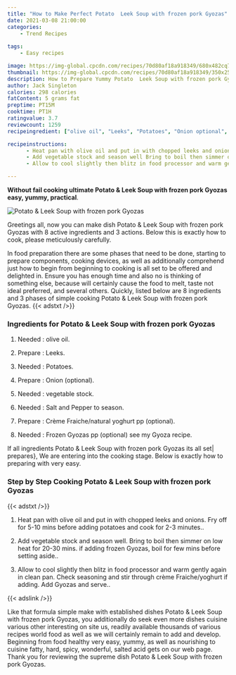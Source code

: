 ```yaml
---
title: "How to Make Perfect Potato  Leek Soup with frozen pork Gyozas"
date: 2021-03-08 21:00:00
categories:
    - Trend Recipes
    
tags:
    - Easy recipes

image: https://img-global.cpcdn.com/recipes/70d80af18a918349/680x482cq70/potato-leek-soup-with-frozen-pork-gyozas-recipe-main-photo.jpg
thumbnail: https://img-global.cpcdn.com/recipes/70d80af18a918349/350x250cq70/potato-leek-soup-with-frozen-pork-gyozas-recipe-main-photo.jpg
description: How to Prepare Yummy Potato  Leek Soup with frozen pork Gyozas with 8 ingredients and 3 stages of easy cooking.
author: Jack Singleton
calories: 298 calories
fatContent: 5 grams fat
preptime: PT15M
cooktime: PT1H
ratingvalue: 3.7
reviewcount: 1259
recipeingredient: ["olive oil", "Leeks", "Potatoes", "Onion optional", "vegetable stock", "Salt and Pepper to season", "Crme Fraichenatural yoghurt pp optional", "Frozen Gyozas pp optional see my Gyoza recipe"]

recipeinstructions: 
      - Heat pan with olive oil and put in with chopped leeks and onions Fry off for 510 mins before adding potatoes and cook for 23 minutes 
      - Add vegetable stock and season well Bring to boil then simmer on low heat for 2030 mins if adding frozen Gyozas boil for few mins before setting aside 
      - Allow to cool slightly then blitz in food processor and warm gently again in clean pan Check seasoning and stir through crme Fraicheyoghurt if adding Add Gyozas and serve

---
```




**Without fail cooking ultimate Potato &amp; Leek Soup with frozen pork Gyozas easy, yummy, practical**. 


![Potato &amp; Leek Soup with frozen pork Gyozas](https://img-global.cpcdn.com/recipes/70d80af18a918349/680x482cq70/potato-leek-soup-with-frozen-pork-gyozas-recipe-main-photo.jpg "Potato &amp; Leek Soup with frozen pork Gyozas")




Greetings all, now you can make dish Potato &amp; Leek Soup with frozen pork Gyozas with 8 active ingredients and 3 actions. Below this is exactly how to cook, please meticulously carefully.

In food preparation there are some phases that need to be done, starting to prepare components, cooking devices, as well as additionally comprehend just how to begin from beginning to cooking is all set to be offered and delighted in. Ensure you has enough time and also no is thinking of something else, because will certainly cause the food to melt, taste not ideal preferred, and several others. Quickly, listed below are 8 ingredients and 3 phases of simple cooking Potato &amp; Leek Soup with frozen pork Gyozas.
{{< adstxt />}}

### Ingredients for Potato &amp; Leek Soup with frozen pork Gyozas


1. Needed  : olive oil.

1. Prepare  : Leeks.

1. Needed  : Potatoes.

1. Prepare  : Onion (optional).

1. Needed  : vegetable stock.

1. Needed  : Salt and Pepper to season.

1. Prepare  : Crème Fraiche/natural yoghurt pp (optional).

1. Needed  : Frozen Gyozas pp (optional) see my Gyoza recipe.



If all ingredients Potato &amp; Leek Soup with frozen pork Gyozas its all set| prepares}, We are entering into the cooking stage. Below is exactly how to preparing with very easy.

### Step by Step Cooking Potato &amp; Leek Soup with frozen pork Gyozas

{{< adstxt />}}


1. Heat pan with olive oil and put in with chopped leeks and onions. Fry off for 5-10 mins before adding potatoes and cook for 2-3 minutes..



1. Add vegetable stock and season well. Bring to boil then simmer on low heat for 20-30 mins. if adding frozen Gyozas, boil for few mins before setting aside..



1. Allow to cool slightly then blitz in food processor and warm gently again in clean pan. Check seasoning and stir through crème Fraiche/yoghurt if adding. Add Gyozas and serve..





{{< adslink />}}

Like that formula simple make with established dishes Potato &amp; Leek Soup with frozen pork Gyozas, you additionally do seek even more dishes cuisine various other interesting on site us, readily available thousands of various recipes world food as well as we will certainly remain to add and develop. Beginning from food healthy very easy, yummy, as well as nourishing to cuisine fatty, hard, spicy, wonderful, salted acid gets on our web page. Thank you for reviewing the supreme dish Potato &amp; Leek Soup with frozen pork Gyozas.
